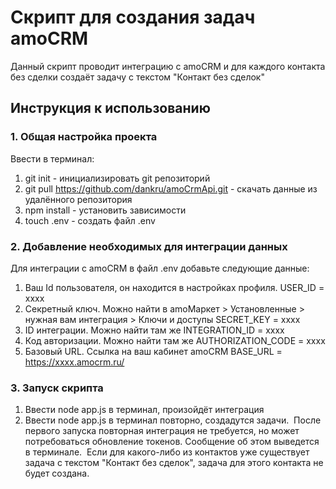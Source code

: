 # Скрипт для создания задач amoCRM
Данный скрипт проводит интеграцию с amoCRM и для каждого контакта без сделки создаёт задачу с текстом "Контакт без сделок"
## Инструкция к использованию
### 1. Общая настройка проекта
Ввести в терминал:
1. git init - инициализировать git репозиторий
2. git pull https://github.com/dankru/amoCrmApi.git - скачать данные из удалённого репозитория
3. npm install - установить зависимости 
4. touch .env - создать файл .env
### 2. Добавление необходимых для интеграции данных
Для интеграции с amoCRM в файл .env добавьте следующие данные: 
1. Ваш Id пользователя, он находится в настройках профиля.
USER_ID = xxxx
2. Секретный ключ. Можно найти в amoМаркет > Установленные > нужная вам интеграция > Ключи и доступы
SECRET_KEY = xxxx
3. ID интеграции. Можно найти там же
INTEGRATION_ID = xxxx
4. Код авторизации. Можно найти там же
AUTHORIZATION_CODE = xxxx
5. Базовый URL. Ссылка на ваш кабинет amoCRM
BASE_URL = https://xxxx.amocrm.ru/
### 3. Запуск скрипта
1. Ввести node app.js в терминал, произойдёт интеграция
2. Ввести node app.js в терминал повторно, создадутся задачи.
​
После первого запуска повторная интеграция не требуется,  но может потребоваться обновление токенов. Сообщение об этом выведется в терминале.
​
Если для какого-либо из контактов уже существует задача с текстом "Контакт без сделок", задача для этого контакта не будет создана.